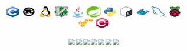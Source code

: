 <div style="display: inline_block" align="center"><br>
  <img align="center" alt="coffee-c" height="30" width="40" src="https://raw.githubusercontent.com/devicons/devicon/master/icons/c/c-original.svg">
  <img align="center" alt="coffee-rust" height="30" width="40" src="https://raw.githubusercontent.com/devicons/devicon/master/icons/rust/rust-plain.svg">
  <img align="center" alt="coffee-linux" height="30" width="40" src="https://raw.githubusercontent.com/devicons/devicon/master/icons/linux/linux-original.svg">
  <img align="center" alt="coffee-vim" height="30" width="40" src="https://raw.githubusercontent.com/devicons/devicon/master/icons/vim/vim-original.svg">
  <img align="center" alt="coffee-java" height="30" width="40" src="https://raw.githubusercontent.com/devicons/devicon/master/icons/java/java-original.svg">
  <img align="center" alt="coffee-java" height="30" width="40" src="https://raw.githubusercontent.com/devicons/devicon/master/icons/spring/spring-original.svg">
  <img align="center" alt="coffee-python" height="30" width="40" src="https://raw.githubusercontent.com/devicons/devicon/master/icons/python/python-original.svg">
  <img align="center" alt="coffee-bash" height="30" width="40" src="https://raw.githubusercontent.com/devicons/devicon/master/icons/bash/bash-original.svg">
  <img align="center" alt="coffee-docker" height="30" width="40" src="https://raw.githubusercontent.com/devicons/devicon/master/icons/docker/docker-original.svg">
  <img align="center" alt="coffee-mysql" height="30" width="40" src="https://raw.githubusercontent.com/devicons/devicon/master/icons/mysql/mysql-original.svg">
  <img align="center" alt="coffee-mysql" height="30" width="40" src="https://raw.githubusercontent.com/devicons/devicon/master/icons/raspberrypi/raspberrypi-original.svg">
  <img align="center" alt="coffee-mysql" height="30" width="40" src="https://raw.githubusercontent.com/devicons/devicon/master/icons/amazonwebservices/amazonwebservices-original.svg">
  <img align="center" alt="coffee-cpp" height="30" width="40" src="https://raw.githubusercontent.com/devicons/devicon/master/icons/cplusplus/cplusplus-original.svg">
</div>

  ##

<div align="center">
  <a href="https://steamcommunity.com/profiles/76561199068253762/" target="_blank"><img src="https://img.shields.io/badge/Steam-090909?style=for-the-badge&logo=steam&logoColor=a087ea" target="_blank"></a>
  <a href="https://img.shields.io/badge/ID:%20leo--andrade-MAIL:%20chown.coffee@kakao.com-746ab0" target="_blank"><img src="https://img.shields.io/badge/Kakao%20Talk-090909?style=for-the-badge&logo=kakaotalk&logoColor=a087ea" target="_blank"></a>
  <a href="https://www.linkedin.com/in/leo-andrade/" target="_blank"><img src="https://img.shields.io/badge/-LinkedIn-%23090909?style=for-the-badge&logo=linkedin&logoColor=a087ea" target="_blank"></a>
  <a href = "mailto:chown.leonardo@protonmail.com"><img src="https://img.shields.io/badge/ProtonMail-090909?style=for-the-badge&logo=protonmail&logoColor=a087ea" target="_blank"></a>
 <a href="https://discordapp.com/users/594237205522808834" target="_blank"><img src="https://img.shields.io/badge/Discord-090909?style=for-the-badge&logo=discord&logoColor=a087ea" target="_blank"></a>
  <a href="https://www.instagram.com/chown.coffee/" target="_blank"><img src="https://img.shields.io/badge/Instagram-090909?style=for-the-badge&logo=instagram&logoColor=a087ea" target="_blank"></a>
  <a href="https://www.reddit.com/user/chown_iwa" target="_blank"><img src="https://img.shields.io/badge/Reddit-090909?style=for-the-badge&logo=reddit&logoColor=a087ea" target="_blank"></a>
</div>
